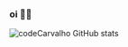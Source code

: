 ### oi 🐱‍👤
![codeCarvalho GitHub stats](https://github-readme-stats.vercel.app/api?username=codeCarvalho&show_icons=true&theme=dracula)
